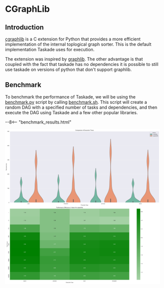 # CGraphLib

## Introduction

[cgraphlib](https://github.com/alexanderepstein/taskade/blob/mainline/src/cgraphlib/cgraphlib.c) is a C extension for Python that provides a more efficient implementation of the internal toplogical graph sorter. This is the default implementation Taskade uses for execution.

The extension was inspired by [graphlib](https://docs.python.org/3/library/graphlib.html). The other advantage is that coupled with the fact that taskade has no dependencies it is possible to still use taskade on versions of python that don't support graphlib.

## Benchmark

To benchmark the performance of Taskade, we will be using the [benchmark.py](https://github.com/alexanderepstein/taskade/blob/mainline/benchmark/benchmark.py) script by calling [benchmark.sh](https://github.com/alexanderepstein/taskade/blob/mainline/benchmark/benchmark.sh). This script will create a random DAG with a specified number of tasks and dependencies, and then execute the DAG using Taskade and a few other popular libraries.


--8<-- "benchmark_results.html"

<div align="center">
<a href="../benchmark_results.png">
<img src="../benchmark_results.png", alt="Results plots">
</a>
</div>
